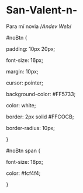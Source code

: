 # San-Valent-n-
Para mí novia
/*Andev Web*/

#noBtn {

padding: 10px 20px;

font-size: 16px;

margin: 10px;

cursor: pointer;

background-color: #FF5733;

color: white;

border: 2px solid #FFCOCB;

border-radius: 10px;

}

#noBtn span {

font-size: 18px;

color: #fcf4f4;

}
